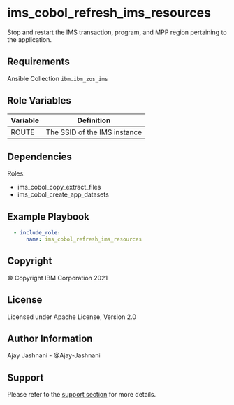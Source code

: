 ims_cobol_refresh_ims_resources
=========

Stop and restart the IMS transaction, program, and MPP region pertaining to the application.

Requirements
------------

Ansible Collection `ibm.ibm_zos_ims`


Role Variables
--------------

| Variable                   | Definition                                                                                                                                                          |
|----------------------------|---------------------------------------------------------------------------------------------------------------------------------------------------------------------|
| ROUTE                      | The SSID of the IMS instance                                                                                                              |

Dependencies
------------

Roles:

* ims_cobol_copy_extract_files
* ims_cobol_create_app_datasets

Example Playbook
----------------

```yaml
  - include_role:
      name: ims_cobol_refresh_ims_resources
```

Copyright
---------

© Copyright IBM Corporation 2021

License
-------

Licensed under Apache License, Version 2.0

Author Information
------------------

Ajay Jashnani - @Ajay-Jashnani

Support
-------

Please refer to the [support section](https://github.com/IBM/z_ansible_collections_samples/blob/master/README.md#support) for more details.
